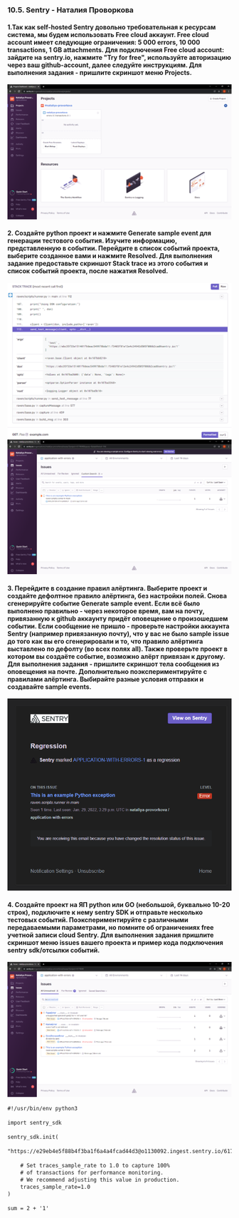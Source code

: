 ### 10.5. Sentry - Наталия Проворкова
#### 1.Так как self-hosted Sentry довольно требовательная к ресурсам система, мы будем использовать Free cloud аккаунт. Free cloud account имеет следующие ограничения: 5 000 errors, 10 000 transactions, 1 GB attachments. Для подключения Free cloud account: зайдите на sentry.io, нажмите "Try for free", используйте авторизацию через ваш github-account, далее следуйте инструкциям. Для выполнения задания - пришлите скриншот меню Projects.
![init](imgs/init.png)
#### 2. Создайте python проект и нажмите Generate sample event для генерации тестового события. Изучите информацию, представленную в событии. Перейдите в список событий проекта, выберите созданное вами и нажмите Resolved. Для выполнения задание предоставьте скриншот Stack trace из этого события и список событий проекта, после нажатия Resolved.
![stack-trace](imgs/stack-trace.png)
<br>![issues](imgs/issues.png)
#### 3. Перейдите в создание правил алёртинга. Выберите проект и создайте дефолтное правило алёртинга, без настройки полей. Снова сгенерируйте событие Generate sample event. Если всё было выполнено правильно - через некоторое время, вам на почту, привязанную к github аккаунту придёт оповещение о произошедшем событии. Если сообщение не пришло - проверьте настройки аккаунта Sentry (например привязанную почту), что у вас не было sample issue до того как вы его сгенерировали и то, что правило алёртинга выставлено по дефолту (во всех полях all). Также проверьте проект в котором вы создаёте событие, возможно алёрт привязан к другому. Для выполнения задания - пришлите скриншот тела сообщения из оповещения на почте. Дополнительно поэкспериментируйте с правилами алёртинга. Выбирайте разные условия отправки и создавайте sample events.
![alert](imgs/alert.png)
#### 4. Создайте проект на ЯП python или GO (небольшой, буквально 10-20 строк), подключите к нему sentry SDK и отправьте несколько тестовых событий. Поэкспериментируйте с различными передаваемыми параметрами, но помните об ограничениях free учетной записи cloud Sentry. Для выполнения задания пришлите скриншот меню issues вашего проекта и пример кода подключения sentry sdk/отсылки событий.
![errors](imgs/errors.png)
```
#!/usr/bin/env python3

import sentry_sdk

sentry_sdk.init(
    "https://e29eb4e5f88b4f3ba1f6a4a4fcad44d3@o1130092.ingest.sentry.io/6174040",

    # Set traces_sample_rate to 1.0 to capture 100%
    # of transactions for performance monitoring.
    # We recommend adjusting this value in production.
    traces_sample_rate=1.0
)

sum = 2 + '1'
```